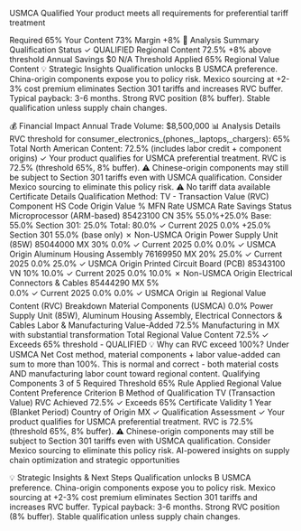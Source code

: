  USMCA Qualified
Your product meets all requirements for preferential tariff treatment

Required
65%
Your Content
73%
Margin
+8%
💼 Analysis Summary
Qualification Status
✓ QUALIFIED
Regional Content
72.5%
+8% above threshold
Annual Savings
$0
N/A
Threshold Applied
65%
Regional Value Content
💡 Strategic Insights
Qualification unlocks B USMCA preference. China-origin components expose you to policy risk. Mexico sourcing at +2-3% cost premium eliminates Section 301 tariffs and increases RVC buffer. Typical payback: 3-6 months. Strong RVC position (8% buffer). Stable qualification unless supply chain changes.

💰 Financial Impact
Annual Trade Volume:
$8,500,000
📊 Analysis Details
RVC threshold for consumer_electronics_(phones,_laptops,_chargers): 65%
Total North American Content: 72.5% (includes labor credit + component origins)
✓ Your product qualifies for USMCA preferential treatment. RVC is 72.5% (threshold 65%, 8% buffer). ⚠️ Chinese-origin components may still be subject to Section 301 tariffs even with USMCA qualification. Consider Mexico sourcing to eliminate this policy risk.
⚠️ No tariff data available
Certificate Details
Qualification Method: TV - Transaction Value (RVC)
Component	HS Code	Origin	Value %	MFN Rate	USMCA Rate	Savings	Status
Microprocessor (ARM-based)
85423100	CN	35%	
55.0%+25.0%
Base: 55.0%
Section 301: 25.0%
Total: 80.0%
✓ Current 2025
0.0%
+25.0% Section 301
55.0%
(base only)
✗ Non-USMCA Origin
Power Supply Unit (85W)
85044000	MX	30%	
0.0%
✓ Current 2025
0.0%
0.0%
✓ USMCA Origin
Aluminum Housing Assembly
76169950	MX	20%	
25.0%
✓ Current 2025
0.0%
25.0%
✓ USMCA Origin
Printed Circuit Board (PCB)
85343100	VN	10%	
10.0%
✓ Current 2025
0.0%
10.0%
✗ Non-USMCA Origin
Electrical Connectors & Cables
85444290	MX	5%	
0.0%
✓ Current 2025
0.0%
0.0%
✓ USMCA Origin
📊 Regional Value Content (RVC) Breakdown
Material Components (USMCA)
0.0%
Power Supply Unit (85W), Aluminum Housing Assembly, Electrical Connectors & Cables
Labor & Manufacturing Value-Added
72.5%
Manufacturing in MX with substantial transformation
Total Regional Value Content
72.5%
✓ Exceeds 65% threshold - QUALIFIED
💡 Why can RVC exceed 100%? Under USMCA Net Cost method, material components + labor value-added can sum to more than 100%. This is normal and correct - both material costs AND manufacturing labor count toward regional content.
Qualifying Components
3 of 5
Required Threshold
65%
Rule Applied
Regional Value Content
Preference Criterion
B
Method of Qualification
TV
(Transaction Value)
RVC Achieved
72.5%
✓ Exceeds 65%
Certificate Validity
1 Year (Blanket Period)
Country of Origin
MX
✓ Qualification Assessment
✓ Your product qualifies for USMCA preferential treatment. RVC is 72.5% (threshold 65%, 8% buffer). ⚠️ Chinese-origin components may still be subject to Section 301 tariffs even with USMCA qualification. Consider Mexico sourcing to eliminate this policy risk.
AI-powered insights on supply chain optimization and strategic opportunities

💡 Strategic Insights & Next Steps
Qualification unlocks B USMCA preference. China-origin components expose you to policy risk. Mexico sourcing at +2-3% cost premium eliminates Section 301 tariffs and increases RVC buffer. Typical payback: 3-6 months. Strong RVC position (8% buffer). Stable qualification unless supply chain changes.